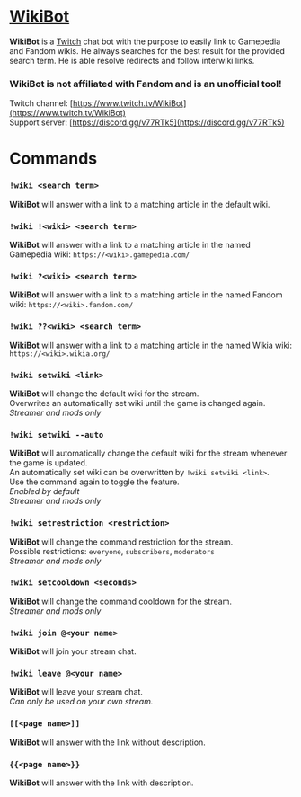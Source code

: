 # [WikiBot](https://www.twitch.tv/WikiBot)
**WikiBot** is a [Twitch](https://www.twitch.tv/) chat bot with the purpose to easily link to Gamepedia and Fandom wikis.
He always searches for the best result for the provided search term. He is able resolve redirects and follow interwiki links.

### WikiBot is not affiliated with Fandom and is an unofficial tool!

Twitch channel: [https://www.twitch.tv/WikiBot](https://www.twitch.tv/WikiBot)
<br>Support server: [https://discord.gg/v77RTk5](https://discord.gg/v77RTk5)

# Commands
### `!wiki <search term>`
**WikiBot** will answer with a link to a matching article in the default wiki.

### `!wiki !<wiki> <search term>`
**WikiBot** will answer with a link to a matching article in the named Gamepedia wiki: `https://<wiki>.gamepedia.com/`

### `!wiki ?<wiki> <search term>`
**WikiBot** will answer with a link to a matching article in the named Fandom wiki: `https://<wiki>.fandom.com/`

### `!wiki ??<wiki> <search term>`
**WikiBot** will answer with a link to a matching article in the named Wikia wiki: `https://<wiki>.wikia.org/`

### `!wiki setwiki <link>`
**WikiBot** will change the default wiki for the stream.
<br>Overwrites an automatically set wiki until the game is changed again.
<br>*Streamer and mods only*

### `!wiki setwiki --auto`
**WikiBot** will automatically change the default wiki for the stream whenever the game is updated.
<br>An automatically set wiki can be overwritten by `!wiki setwiki <link>`.
<br>Use the command again to toggle the feature.
<br>*Enabled by default*
<br>*Streamer and mods only*

### `!wiki setrestriction <restriction>`
**WikiBot** will change the command restriction for the stream.
<br>Possible restrictions: `everyone`, `subscribers`, `moderators`
<br>*Streamer and mods only*

### `!wiki setcooldown <seconds>`
**WikiBot** will change the command cooldown for the stream.
<br>*Streamer and mods only*

### `!wiki join @<your name>`
**WikiBot** will join your stream chat.

### `!wiki leave @<your name>`
**WikiBot** will leave your stream chat.
<br>*Can only be used on your own stream.*

### `[[<page name>]]`
**WikiBot** will answer with the link without description.

### `{{<page name>}}`
**WikiBot** will answer with the link with description.
